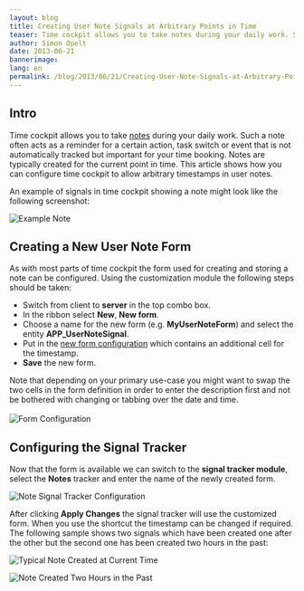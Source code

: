 ```yaml
---
layout: blog
title: Creating User Note Signals at Arbitrary Points in Time
teaser: Time cockpit allows you to take notes during your daily work. Such a note often acts as a reminder for a certain action, task switch or event that is not automatically tracked but important for your time booking. Notes are typically created for the current point in time. This article shows how you can configure time cockpit to allow arbitrary timestamps in user notes.
author: Simon Opelt
date: 2013-06-21
bannerimage: 
lang: en
permalink: /blog/2013/06/21/Creating-User-Note-Signals-at-Arbitrary-Points-in-Time
---
```


<h2 xmlns="http://www.w3.org/1999/xhtml">Intro
		</h2><p xmlns="http://www.w3.org/1999/xhtml">Time cockpit allows you to take <a href="http://help.timecockpit.com/?topic=html/b1112ccc-77a0-45a5-9119-cd25db0c4f03.htm" target="_blank">notes</a> during your daily work. Such a note often acts as a reminder for a certain action, task switch or event that is not automatically tracked but important for your time booking. Notes are typically created for the current point in time. This article shows how you can configure time cockpit to allow arbitrary timestamps in user notes.
		</p><p xmlns="http://www.w3.org/1999/xhtml">An example of signals in time cockpit showing a note might look like the following screenshot:
		</p><p xmlns="http://www.w3.org/1999/xhtml">
  <img src="{{site.baseurl}}/content/images/blog/2013/06/UserNoteExample.png" title="Example Note" />
</p><h2 xmlns="http://www.w3.org/1999/xhtml">Creating a New User Note Form
		</h2><p xmlns="http://www.w3.org/1999/xhtml">As with most parts of time cockpit the form used for creating and storing a note can be configured. Using the customization module the following steps should be taken:
		</p><ul xmlns="http://www.w3.org/1999/xhtml">
  <li>Switch from client to <strong>server</strong> in the top combo box.
			</li>
  <li>In the ribbon select <strong>New</strong>, <strong>New form</strong>.
			</li>
  <li>Choose a name for the new form (e.g. <strong>MyUserNoteForm</strong>) and select the entity <strong>APP_UserNoteSignal</strong>.
			</li>
  <li>Put in the <a href="{{site.baseurl}}/content/images/blog/2013/06/MyUserNoteForm.txt" rel="nofollow">new form configuration</a> which contains an additional cell for the timestamp.
			</li>
  <li>
    <strong>Save</strong> the new form.
			</li>
</ul><div xmlns="http://www.w3.org/1999/xhtml">Note that depending on your primary use-case you might want to swap the two cells in the form definition in order to enter the description first and not be bothered with changing or tabbing over the date and time.
		</div><div xmlns="http://www.w3.org/1999/xhtml">
  <br />
</div><div xmlns="http://www.w3.org/1999/xhtml">
  <img src="{{site.baseurl}}/content/images/blog/2013/06/UserNoteFormConfig.png" title="Form Configuration" />
</div><h2 xmlns="http://www.w3.org/1999/xhtml">Configuring the Signal Tracker
		</h2><p xmlns="http://www.w3.org/1999/xhtml">Now that the form is available we can switch to the <strong>signal tracker module</strong>, select the <strong>Notes</strong> tracker and enter the name of the newly created form.
		</p><p xmlns="http://www.w3.org/1999/xhtml">
  <img src="{{site.baseurl}}/content/images/blog/2013/06/UserNoteTrackerConfig.png" title="Note Signal Tracker Configuration" />
</p><p xmlns="http://www.w3.org/1999/xhtml">After clicking <strong>Apply Changes</strong> the signal tracker will use the customized form. When you use the shortcut the timestamp can be changed if required. The following sample shows two signals which have been created one after the other but the second one has been created two hours in the past:
		</p><p xmlns="http://www.w3.org/1999/xhtml">
  <img src="{{site.baseurl}}/content/images/blog/2013/06/UserNoteSignal1.png" title="Typical Note Created at Current Time" />
</p><p xmlns="http://www.w3.org/1999/xhtml">
  <img src="{{site.baseurl}}/content/images/blog/2013/06/UserNoteSignal2.png" title="Note Created Two Hours in the Past" />
</p>